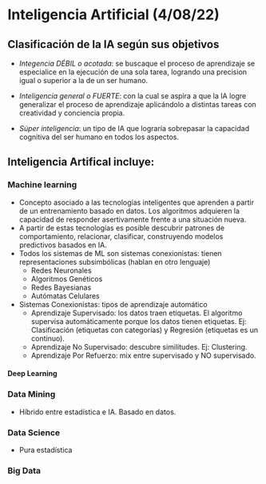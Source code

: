 # Inteligencia Artificial  (4/08/22)

## Clasificación de la IA según sus objetivos

- *Integencia DÉBIL o acotada*: se buscaque el proceso de aprendizaje se especialice en la ejecución de una sola tarea, logrando una precision igual o superior a la de un ser humano.

- *Inteligencia general o FUERTE*: con la cual se aspira a que la IA logre generalizar el proceso de aprendizaje aplicándolo a distintas tareas con creatividad y conciencia propia.

- *Súper inteligencia*: un tipo de IA que lograría sobrepasar la capacidad cognitiva del ser humano en todos los aspectos.

## Inteligencia Artifical incluye:

### Machine learning
- Concepto asociado a las tecnologías inteligentes que aprenden a partir de un entrenamiento basado en datos. 
Los algoritmos adquieren la capacidad de responder asertivamente frente a una situación nueva.
- A partir de estas tecnologías es posible descubrir patrones de comportamiento, relacionar, clasificar, construyendo modelos predictivos basados en IA.
- Todos los sistemas de ML son sistemas conexionistas: tienen representaciones subsimbólicas (hablan en otro lenguaje)
    - Redes Neuronales
    - Algoritmos Genéticos
    - Redes Bayesianas
    - Autómatas Celulares
- Sistemas Conexionistas: tipos de aprendizaje automático
    - Aprendizaje Supervisado: los datos traen etiquetas. El algoritmo supervisa automáticamente porque los datos tienen etiquetas.
    Ej: Clasificación (etiquetas con categorías) y Regresión (etiquetas es un continuo).
    - Aprendizaje No Supervisado: descubre similitudes. 
    Ej: Clustering.
    - Aprendizaje Por Refuerzo: mix entre supervisado y NO supervisado.


#### Deep Learning

### Data Mining
- Híbrido entre estadística e IA. Basado en datos.

### Data Science
- Pura estadística

### Big Data